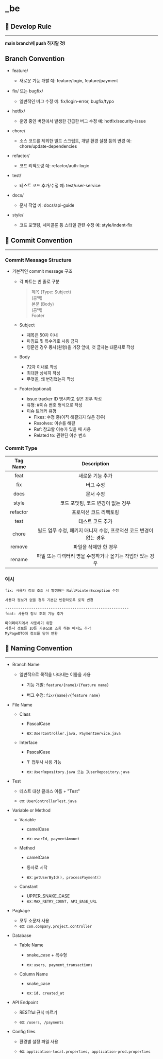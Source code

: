 # _be
## 📝 Develop Rule

---

**main branch에 push 하지말 것!**

## Branch Convention

  - feature/
    - 새로운 기능 개발
    예: feature/login, feature/payment

  - fix/ 또는 bugfix/
    - 일반적인 버그 수정
    예: fix/login-error, bugfix/typo

  - hotfix/
    - 운영 중인 버전에서 발생한 긴급한 버그 수정
    예: hotfix/security-issue

  - chore/
    - 소스 코드를 제외한 빌드 스크립트, 개발 환경 설정 등의 변경
    예: chore/update-dependencies

  - refactor/
    - 코드 리팩토링
    예: refactor/auth-logic

  - test/
    - 테스트 코드 추가/수정
    예: test/user-service

  - docs/
    - 문서 작업
    예: docs/api-guide

  - style/
    - 코드 포맷팅, 세미콜론 등 스타일 관련 수정
    예: style/indent-fix
  
## 🚩 Commit Convention

---

### Commit Message Structure

- 기본적인 commit message 구조

  - 각 파트는 빈 줄로 구분

    > 제목 (Type: Subject) <br />
    > (공백) <br />
    > 본문 (Body) <br />
    > (공백) <br />
    > Footer

  - Subject
    - 제목은 50자 이내
    - 마침표 및 특수기호 사용 금지
    - 영문인 경우 동사(원형)을 가장 앞에, 첫 글자는 대문자로 작성
  - Body
    - 72자 이내로 작성
    - 최대한 상세히 작성
    - 무엇을, 왜 변경했는지 작성
  - Footer(optional)
    - issue tracker ID 명시하고 싶은 경우 작성
    - 유형: #이슈 번호 형식으로 작성
    - 이슈 트래커 유형
      - Fixes: 수정 중(아직 해결되지 않은 경우)
      - Resolves: 이슈를 해결
      - Ref: 참고할 이슈가 있을 때 사용
      - Related to: 관련된 이슈 번호

### Commit Type

| Tag Name |                            Description                             |
| :------: | :----------------------------------------------------------------: |
|   feat   |                          새로운 기능 추가                          |
|   fix    |                             버그 수정                              |
|   docs   |                             문서 수정                              |
|  style   |                 코드 포맷팅, 코드 변경이 없는 경우                 |
| refactor |                       프로덕션 코드 리팩토링                       |
|   test   |                          테스트 코드 추가                          |
|  chore   | 빌드 업무 수정, 패키지 매니저 수정, 프로덕션 코드 변경이 없는 경우 |
|  remove  |                       파일을 삭제만 한 경우                        |
|  rename  |     파일 또는 디렉터리 명을 수정하거나 옮기는 작업만 있는 경우     |

### 예시

```
fix: 사용자 정보 조회 시 발생하는 NullPointerException 수정

사용자 정보가 없을 경우 기본값 반환하도록 로직 변경

---------------------------------------------------------
feat: 사용자 정보 조회 기능 추가

마이페이지에서 사용하기 위한
사용자 정보를 ID를 기준으로 조회 하는 메서드 추가
MyPageDTO에 정보를 담아 반환
```

## 🚩 Naming Convention

---

- Branch Name

  - 일반적으로 목적을 나타내는 이름을 사용

    - 기능 개발: `feature/{name}/{feature name}`

    - 버그 수정: `fix/{name}/{feature name}`

- File Name

  - Class

    - PascalCase

    - ex: `UserController.java, PaymentService.java`

  - Interface

    - PascalCase

    - 'I' 접두사 사용 가능

    - ex: `UserRepository.java 또는 IUserRepository.java`

- Test

  - 테스트 대상 클래스 이름 + "Test"

  - ex: `UserControllerTest.java`

- Variable or Method

  - Variable

    - camelCase

    - ex: `userId, paymentAmount`

  - Method

    - camelCase

    - 동사로 시작

    - ex: `getUserById(), processPayment()`

  - Constant
    - UPPER_SNAKE_CASE
    - ex: `MAX_RETRY_COUNT, API_BASE_URL`

- Pagkage

  - 모두 소문자 사용
  - ex: `com.company.project.controller`

- Database

  - Table Name

    - snake_case + 복수형

    - ex: `users, payment_transactions`

  - Column Name

    - snake_case

    - ex: `id, created_at`

- API Endpoint

  - RESTful 규칙 따르기

  - ex: `/users, /payments`

- Config files

  - 환경별 설정 파일 사용

  - ex: `application-local.properties, application-prod.properties`
